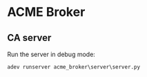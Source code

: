 # ACME Broker

## CA server
Run the server in debug mode: 

`adev runserver acme_broker\server\server.py`
